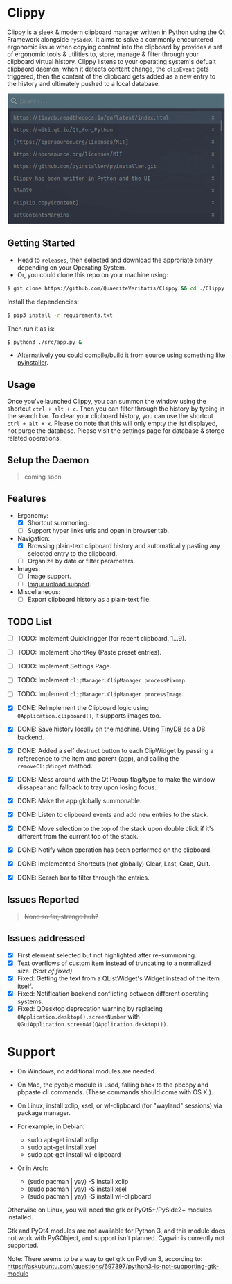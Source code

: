 # Clippy
Clippy is a sleek & modern clipboard manager written in Python using the Qt Framework alongside `PySideX`. It aims to solve a commonly encountered ergonomic issue when copying content into the clipboard by provides a set of ergonomic tools & utilities to, store, manage & filter through your clipboard virtual history. Clippy listens to your operating system's defualt clipbaord daemon, when it detects content change, the `clipEvent` gets triggered, then the content of the clipboard gets added as a new entry to the history and ultimately pushed to a local database.

<p align="center">
  <img src="./res/preview/usage.gif" />
</p>

## Getting Started
+ Head to `releases`, then selected and download the approriate binary
depending on your Operating System.
+ Or, you could clone this repo on your machine using:
```bash
$ git clone https://github.com/QuaeriteVeritatis/Clippy && cd ./Clippy
```
Install the dependencies:
```bash
$ pip3 install -r requirements.txt
```
Then run it as is:
```bash
$ python3 ./src/app.py &
```
+ Alternatively you could compile/build it from source using something like [pyinstaller](https://github.com/pyinstaller/pyinstaller.git).

## Usage
Once you've launched Clippy, you can summon the window using the shortcut `ctrl + alt + c`. Then you can filter through the history by typing in the search bar. To clear your clipboard history, you can use the shortcut `ctrl + alt + x`. Please do note that this will only empty the list displayed, not purge the database. Please visit the settings page for database & storge 
related operations.

## Setup the Daemon
> coming soon

## Features
+ Ergonomy:
    * [X] Shortcut summoning.
    * [ ] Support hyper links urls and open in browser tab.
+ Navigation:
    * [x] Browsing plain-text clipboard history and automatically pasting any selected entry to the clipboard.
    * [ ] Organize by date or filter parameters.
+ Images:
    * [ ] Image support.
    * [ ] [Imgur upload support](https://github.com/Imgur/imgurpython). 
+ Miscellaneous:
    * [ ] Export clipboard history as a plain-text file.

## TODO List
- [ ] TODO: Implement QuickTrigger (for recent clipboard, 1...9).
- [ ] TODO: Implement ShortKey (Paste preset entries).
- [ ] TODO: Implement Settings Page.
- [ ] TODO: Implement `clipManager.ClipManager.processPixmap`.
- [ ] TODO: Implement `clipManager.ClipManager.processImage`.

- [X] DONE: ReImplement the Clipboard logic using `QApplication.clipboard()`, it supports images too.
- [X] DONE: Save history locally on the machine. Using [TinyDB](https://tinydb.readthedocs.io/en/latest/index.html) as a DB backend.
- [X] DONE: Added a self destruct button to each ClipWidget by passing a referecence to the item and parent (app), and calling the `removeClipWidget` method.
- [X] DONE: Mess around with the Qt.Popup flag/type to make the window dissapear and fallback to tray upon losing focus.
- [x] DONE: Make the app globally summonable.
- [x] DONE: Listen to clipboard events and add new entries to the stack.
- [x] DONE: Move selection to the top of the stack upon double click if it's different from the current top of the stack.
- [x] DONE: Notify when operation has been performed on the clipboard.
- [x] DONE: Implemented Shortcuts (not globally) Clear, Last, Grab, Quit.
- [x] DONE: Search bar to filter through the entries.

## Issues Reported
> ~~None so far, strange huh?~~

## Issues addressed
- [X] First element selected but not highlighted after re-summoning. 
- [X] Text overflows of custom item instead of truncating to a normalized size. *(Sort of fixed)*
- [X] Fixed: Getting the text from a QListWidget's Widget instead of the item itself.
- [X] Fixed: Notification backend conflicting between different operating systems.
- [x] Fixed: QDesktop deprecation warning by replacing `QApplication.desktop().screenNumber` with `QGuiApplication.screenAt(QApplication.desktop())`.

# Support
+ On Windows, no additional modules are needed.

+ On Mac, the pyobjc module is used, falling back to the pbcopy and pbpaste cli
    commands. (These commands should come with OS X.).

+ On Linux, install xclip, xsel, or wl-clipboard (for "wayland" sessions) via package manager.
- For example, in Debian:
    - sudo apt-get install xclip
    - sudo apt-get install xsel
    - sudo apt-get install wl-clipboard

- Or in Arch:
    - (sudo pacman | yay) -S install xclip
    - (sudo pacman | yay) -S install xsel
    - (sudo pacman | yay) -S install wl-clipboard

Otherwise on Linux, you will need the gtk or PyQt5+/PySide2+ modules installed.

Gtk and PyQt4 modules are not available for Python 3, and this module does not work with PyGObject, and support isn't planned.
Cygwin is currently not supported.

Note: There seems to be a way to get gtk on Python 3, according to:
    https://askubuntu.com/questions/697397/python3-is-not-supporting-gtk-module
